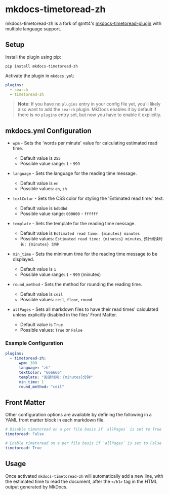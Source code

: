 # mkdocs-timetoread-zh

mkdocs-timetoread-zh is a fork of @ntt4's [mkdocs-timetoread-plugin](https://github.com/ntt4/mkdocs-timetoread-plugin) with multiple language support.

## Setup

Install the plugin using pip:

`pip install mkdocs-timetoread-zh`

Activate the plugin in `mkdocs.yml`:

```yaml
plugins:
  - search
  - timetoread-zh
```

> **Note:** If you have no `plugins` entry in your config file yet, you'll likely also want to add the `search` plugin. MkDocs enables it by default if there is no `plugins` entry set, but now you have to enable it explicitly.

## mkdocs.yml Configuration

* `wpm` - Sets the 'words per minute' value for calculating estimated read time.
  * Default value is `255`
  * Possible value range: `1` - `999`

* `language` - Sets the language for the reading time message.
  * Default value is `en`
  * Possible values: `en`, `zh`

* `textColor` - Sets the CSS color for styling the 'Estimated read time:' text.
  * Default value is `bdbdbd`
  * Possible value range: `000000` - `ffffff`

* `template` - Sets the template for the reading time message.
  * Default value is `Estimated read time: {minutes} minutes`
  * Possible values: `Estimated read time: {minutes} minutes`, `预计阅读时长: {minutes} 分钟`

* `min_time` - Sets the minimum time for the reading time message to be displayed.
  * Default value is `1`
  * Possible value range: `1` - `999` (minutes)

* `round_method` - Sets the method for rounding the reading time.
  * Default value is `ceil`
  * Possible values: `ceil`, `floor`, `round`

* `allPages` - Sets all markdown files to have their read times' calculated unless explicitly disabled in the files' Front Matter.
  * Default value is `True`
  * Possible values: `True` or `False`

### Example Configuration

```yaml
plugins:
  - timetoread-zh:
      wpm: 300
      language: "zh"
      textColor: "666666"
      template: "阅读时间：{minutes}分钟"
      min_time: 1
      round_method: "ceil"
```

## Front Matter

Other configuration options are available by defining the following in a YAML front matter block in each markdown file.

```yaml
# Disable timetoread on a per file basis if `allPages` is set to True
timetoread: False
```

```yaml
# Enable timetoread on a per file basis if `allPages` is set to False
timetoread: True
```

## Usage

Once activated `mkdocs-timetoread-zh` will automatically add a new line, with the estimated time to read the document, after the `</h1>` tag in the HTML output generated by MkDocs.
